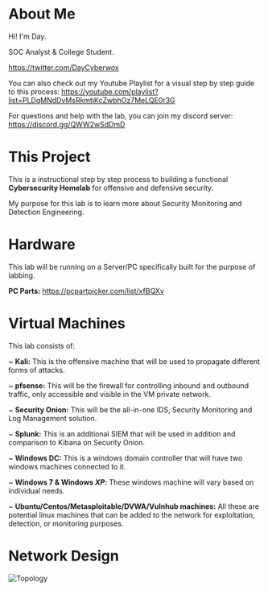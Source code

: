 # About Me
Hi! I'm Day. 

SOC Analyst & College Student.

https://twitter.com/DayCyberwox 

You can also check out my Youtube Playlist for a visual step by step guide to this process: https://youtube.com/playlist?list=PLDqMNdDvMsRkmtiKcZwbhOz7MeLQE0r3G

For questions and help with the lab, you can join my discord server: https://discord.gg/QWW2wSdDmD

# This Project
This is a instructional step by step process to building a functional **Cybersecurity Homelab** for offensive and defensive security.

My purpose for this lab is to learn more about Security Monitoring and Detection Engineering.


# Hardware
This lab will be running on a Server/PC specifically built for the purpose of labbing.

**PC Parts:** https://pcpartpicker.com/list/xfBQXv


# Virtual Machines
This lab consists of:

  ~ **Kali:** This is the offensive machine that will be used to propagate different forms of attacks.
	
  ~ **pfsense:** This will be the firewall for controlling inbound and outbound traffic, only accessible and visible in the VM private network.
	
  ~ **Security Onion:** This will be the all-in-one IDS, Security Monitoring and Log Management solution.
	
  ~ **Splunk:** This is an additional SIEM that will be used in addition and comparison to Kibana on Security Onion.
	
  ~ **Windows DC:** This is a windows domain controller that will have two windows machines connected to it.
	
  ~ **Windows 7 & Windows *XP*:** These windows machine will vary based on individual needs.
	
  ~ **Ubuntu/Centos/Metasploitable/DVWA/Vulnhub machines:** All these are potential linux machines that can be added to the network for exploitation, detection, or monitoring purposes.


# Network Design
![Topology](https://user-images.githubusercontent.com/63438773/120088630-37589600-c0b8-11eb-8b56-61d40a3a1ebc.jpg)




  
  
